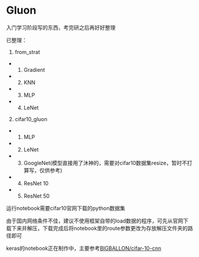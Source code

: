 # Gluon
入门学习阶段写的东西，考完研之后再好好整理

已整理：
1. from_strat
- 1. Gradient
- 2. KNN
- 3. MLP
- 4. LeNet
2. cifar10_gluon
- 1. MLP
- 2. LeNet
- 3. GoogleNet(模型直接用了沐神的，需要对cifar10数据集resize，暂时不打算写，仅供参考)
- 4. ResNet 10
- 5. ResNet 50

运行notebook需要cifar10官网下载的python数据集

由于国内网络条件不佳，建议不使用框架自带的load数据的程序，可先从官网下载下来并解压，下载完成后将notebook里的route参数更改为存放解压文件夹的路径即可

keras的notebook正在制作中，主要参考[BIGBALLON/cifar-10-cnn][1]

 [1]: https://github.com/BIGBALLON/cifar-10-cnn
